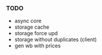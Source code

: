 ### TODO
- async core
- storage cache
- storage force upd
- storage without duplicates (client)
- gen wb with prices